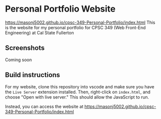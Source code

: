 # Personal Portfolio Website

<https://masonj5002.github.io/cpsc-349-Personal-Portfolio/index.html>
This is the website for my personal portfolio for CPSC 349 (Web Front-End Engineering) at Cal State Fullerton

## Screenshots

Coming soon

## Build instructions

For my website, clone this repository into vscode and make sure you have the `Live Server` extension installed. Then, right-click on `index.html`, and choose "Open with live server." This should allow the JavaScript to run.

Instead, you can access the website at <https://masonj5002.github.io/cpsc-349-Personal-Portfolio/index.html>
